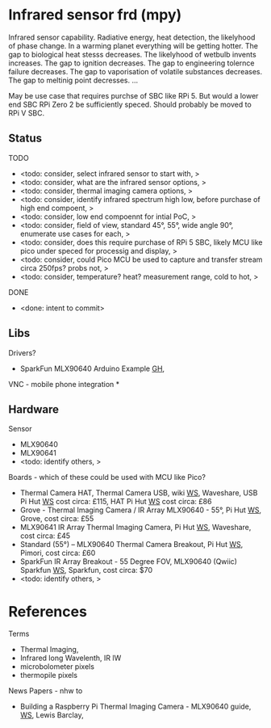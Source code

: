 # Infrared sensor frd (mpy)

Infrared sensor capability. Radiative energy, heat detection, the likelyhood of phase change. In a warming planet everything will be getting hotter. The gap to biological heat stesss decreases. The likelyhood of wetbulb invents increases. The gap to ignition decreases. The gap to engineering tolernce failure decreases. The gap to vaporisation of volatile substances decreases. The gap to meltinig point decresses. ...

May be use case that requires purchse of SBC like RPi 5. But would a lower end SBC RPi Zero 2 be sufficiently speced. Should probably be moved to RPi V SBC.

## Status
TODO
* <todo: consider, select infrared sensor to start with, >
* <todo: consider, what are the infrared sensor options, >
* <todo: consider, thermal imaging camera options, >
* <todo: consider, identify infrared spectrum high low, before purchase of high end compoent, >
* <todo: consider, low end compoennt for intial PoC, >
* <todo: consider, field of view, standard 45°, 55°, wide angle 90°, enumerate use cases for each, >
* <todo: consider, does this require purchase of RPi 5 SBC, likely MCU like pico under speced for processig and display, >
* <todo: consider, could Pico MCU be used to capture and transfer stream circa 250fps? probs not, >
* <todo: consider, temperature? heat? measurement range, cold to hot, >

DONE
* <done: intent to commit>

## Libs

Drivers?
* SparkFun MLX90640 Arduino Example [GH](https://github.com/sparkfun/SparkFun_MLX90640_Arduino_Example), 

VNC - mobile phone integration
* 

## Hardware

Sensor
* MLX90640
* MLX90641
* <todo: identify others, >

Boards - which of these could be used with MCU like Pico? 
* Thermal Camera HAT, Thermal Camera USB, wiki [WS](https://www.waveshare.com/wiki/Thermal_Camera_HAT), Waveshare, USB Pi Hut [WS](https://thepihut.com/products/long-wave-ir-thermal-imaging-camera-module) cost circa: £115, HAT Pi Hut [WS](https://thepihut.com/products/long-wave-ir-thermal-imaging-camera-hat-for-raspberry-pi) cost circa: £86
* Grove - Thermal Imaging Camera / IR Array MLX90640 - 55°, Pi Hut [WS](https://thepihut.com/products/grove-thermal-imaging-camera-ir-array-mlx90640-55), Grove, cost circa: £55
* MLX90641 IR Array Thermal Imaging Camera, Pi Hut [WS](https://thepihut.com/products/mlx90641-ir-array-thermal-imaging-camera), Waveshare, cost circa: £45
* Standard (55°) – MLX90640 Thermal Camera Breakout, Pi Hut [WS](https://thepihut.com/products/standard-55-mlx90640-thermal-camera-breakout), Pimori, cost circa: £60
* SparkFun IR Array Breakout - 55 Degree FOV, MLX90640 (Qwiic) Sparkfun [WS](https://www.sparkfun.com/sparkfun-ir-array-breakout-55-degree-fov-mlx90640-qwiic.html), Sparkfun, cost circa: $70
* <todo: identify others, >

# References

Terms
* Thermal Imaging, 
* Infrared long Wavelenth, IR lW
* microbolometer pixels
* thermopile pixels

News Papers - nhw to
* Building a Raspberry Pi Thermal Imaging Camera - MLX90640 guide, [WS](https://everythingsmarthome.co.uk/building-a-raspberry-pi-thermal-imaging-camera-mlx90640-guide/), Lewis Barclay, 

